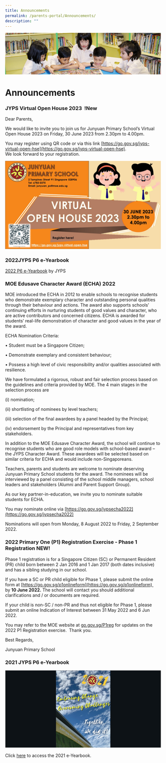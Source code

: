 ```yaml
---
title: Announcements
permalink: /parents-portal/Announcements/
description: ""
---
```

![](/images/banner.gif)

Announcements
=============

### JYPS Virtual Open House 2023  !New

Dear Parents,  
  
We would like to invite you to join us for Junyuan Primary School’s Virtual Open House 2023 on Friday, 30 June 2023 from 2.30pm to 4.00pm.

You may register using QR code or via this link [https://go.gov.sg/jyps-virtual-open-hse](https://go.gov.sg/jyps-virtual-open-hse).  
We look forward to your registration.

![](/images/jyps%20e-open%20house%202023.jpg)

### 2022JYPS P6 e-Yearbook

[2022 P6 e-Yearbook](https://www.canva.com/design/DAFOt12c6WA/view?utm_content=DAFOt12c6WA&utm_campaign=designshare&utm_medium=embeds&utm_source=link) by JYPS

### MOE Edusave Character Award (ECHA) 2022


MOE introduced the ECHA in 2012 to enable schools to recognise students who demonstrate exemplary character and outstanding personal qualities through their behaviour and actions. The award also supports schools’ continuing efforts in nurturing students of good values and character, who are active contributors and concerned citizens. ECHA is awarded for students’ real-life demonstration of character and good values in the year of the award.

ECHA Nomination Criteria:

• Student must be a Singapore Citizen;

• Demonstrate exemplary and consistent behaviour;

• Possess a high level of civic responsibility and/or qualities associated with resilience.

We have formulated a rigorous, robust and fair selection process based on the guidelines and criteria provided by MOE. The 4 main stages in the selection process are

(i) nomination;

(ii) shortlisting of nominees by level teachers;

(iii) selection of the final awardees by a panel headed by the Principal;

(iv) endorsement by the Principal and representatives from key stakeholders.

In addition to the MOE Edusave Character Award, the school will continue to recognise students who are good role models with school-based award – the JYPS Character Award. These awardees will be selected based on similar criteria for ECHA and would include non-Singaporeans.

Teachers, parents and students are welcome to nominate deserving Junyuan Primary School students for the award. The nominees will be interviewed by a panel consisting of the school middle managers, school leaders and stakeholders (Alumni and Parent Support Group).

As our key partner-in-education, we invite you to nominate suitable students for ECHA.

You may nominate online via [https://go.gov.sg/jypsecha2022](https://go.gov.sg/jypsecha2022)

Nominations will open from Monday, 8 August 2022 to Friday, 2 September 2022.

  
### 2022 Primary One (P1) Registration Exercise - Phase 1 Registration NEW!

Phase 1 registration is for a Singapore Citizen (SC) or Permanent Resident (PR) child born between 2 Jan 2016 and 1 Jan 2017 (both dates inclusive) and has a sibling studying in our school.

If you have a SC or PR child eligible for Phase 1, please submit the online form at [https://go.gov.sg/p1onlineform](https://go.gov.sg/p1onlineform)  by **10 June 2022.** The school will contact you should additional clarifications and / or documents are required.

If your child is non-SC / non-PR and thus not eligible for Phase 1, please submit an online Indication of Interest between 31 May 2022 and 6 Jun 2022.

You may refer to the MOE website at [go.gov.sg/P1reg](http://go.gov.sg/P1reg) for updates on the 2022 P1 Registration exercise.  Thank you.

Best Regards,

Junyuan Primary School

### 2021 JYPS P6 e-Yearbook

![](/images/e-Yearbook.png)

Click [here](https://www.canva.com/design/DAEu_gv4qZU/hFl6yglvn0V-1p86CFmK8g/view) to access the 2021 e-Yearbook.